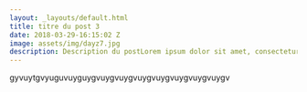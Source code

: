 ```yaml
---
layout: _layouts/default.html
title: titre du post 3
date: 2018-03-29-16:15:02 Z
image: assets/img/dayz7.jpg
description: Description du postLorem ipsum dolor sit amet, consectetur adipiscing elit. Praesent cursus eros vehicula ex aliquam, eget tempor justo facilisis. Aliquam ac egestas purus, vitae aliquet ipsum. Fusce ipsum nisi, sodales sit amet sagittis eu, consequat venenatis nunc. Phasellus non neque ut felis viverra gravida. Proin aliquet arcu a tellus semper bibendum.
---
```

gyvuytgvyuguvuyguygvuygvuygvuygvuygvuygvuygvuygv
